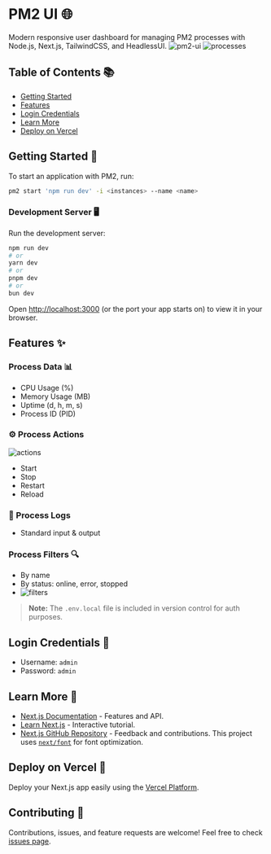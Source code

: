 # PM2 UI 🌐

Modern responsive user dashboard for managing PM2 processes with Node.js, Next.js, TailwindCSS, and HeadlessUI.
![pm2-ui](https://github.com/thenickygee/pm2-ui/assets/75292383/7929fd4e-f6fb-46ab-a152-38b9c5d96844)
![processes](https://github.com/thenickygee/pm2-ui/assets/75292383/cf5f9db1-2681-4195-aa0d-38f9ab156902)

## Table of Contents 📚

- [Getting Started](#getting-started)
- [Features](#features)
- [Login Credentials](#login-credentials)
- [Learn More](#learn-more)
- [Deploy on Vercel](#deploy-on-vercel)

## Getting Started 🚀

To start an application with PM2, run:

```bash
pm2 start 'npm run dev' -i <instances> --name <name>
```

### Development Server 🖥️

Run the development server:

```bash
npm run dev
# or
yarn dev
# or
pnpm dev
# or
bun dev
```

Open [http://localhost:3000](http://localhost:3000) (or the port your app starts on) to view it in your browser.

## Features ✨

### Process Data 📊

- CPU Usage (%)
- Memory Usage (MB)
- Uptime (d, h, m, s)
- Process ID (PID)

### ⚙️ Process Actions
![actions](https://github.com/thenickygee/pm2-ui/assets/75292383/8fbbe2f5-99d4-42b8-b1c2-a06d50dafeb0)

- Start
- Stop
- Restart
- Reload

### 📜 Process Logs

- Standard input & output

### Process Filters 🔍

- By name
- By status: online, error, stopped
- ![filters](https://github.com/thenickygee/pm2-ui/assets/75292383/9ba4aac6-c3d7-49e1-b192-8c0547a7b599)

> **Note:** The `.env.local` file is included in version control for auth purposes.

## Login Credentials 🔐

- Username: `admin`
- Password: `admin`

## Learn More 📖

- [Next.js Documentation](https://nextjs.org/docs) - Features and API.
- [Learn Next.js](https://nextjs.org/learn) - Interactive tutorial.
- [Next.js GitHub Repository](https://github.com/vercel/next.js/) - Feedback and contributions.
  This project uses [`next/font`](https://nextjs.org/docs/basic-features/font-optimization) for font optimization.

## Deploy on Vercel 🚢

Deploy your Next.js app easily using the [Vercel Platform](https://vercel.com/new?utm_medium=default-template&filter=next.js&utm_source=create-next-app&utm_campaign=create-next-app-readme).

## Contributing 🤝

Contributions, issues, and feature requests are welcome! Feel free to check [issues page](#).
